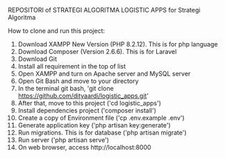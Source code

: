 REPOSITORI of STRATEGI ALGORITMA
LOGISTIC APPS for Strategi Algoritma

How to clone and run this project:
1. Download XAMPP New Version (PHP 8.2.12). This is for php language
2. Download Composer (Version 2.6.6). This is for Laravel
3. Download Git
4. Install all requirement in the top of list
5. Open XAMPP and turn on Apache server and MySQL server
6. Open Git Bash and move to your directory
7. In the terminal git bash, 'git clone https://github.com/dityaardi/logistic_apps.git'
8. After that, move to this project ('cd logistic_apps')
9. Install dependencies project ('composer install')
10. Create a copy of Environment file ('cp .env.example .env')
11. Generate application key ('php artisan key:generate')
12. Run migrations. This is for database ('php artisan migrate')
13. Run server ('php artisan serve')
14. On web browser, access http://localhost:8000
